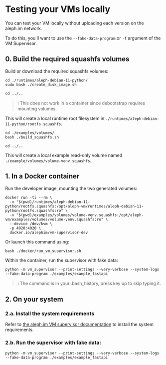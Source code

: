 # Testing your VMs locally

You can test your VM locally without uploading each version on the aleph.im network.

To do this, you'll want to use the `--fake-data-program` or `-f` argument of the VM Supervisor.

## 0. Build the required squashfs volumes

Build or download the required squashfs volumes:

```shell
cd ./runtimes/aleph-debian-11-python/
sudo bash ./create_disk_image.sh

cd ../..
```
> ℹ️ This does not work in a container since debootstrap requires mounting volumes.

This will create a local runtime root filesystem in `./runtimes/aleph-debian-11-python/rootfs.squashfs`.

```shell
cd ./examples/volumes/
bash ./build_squashfs.sh

cd ../..
```
This will create a local example read-only volume named `./example/volumes/volume-venv.squashfs`.

## 1. In a Docker container

Run the developer image, mounting the two generated volumes:
```shell
docker run -ti --rm \
  -v "$(pwd)/runtimes/aleph-debian-11-python/rootfs.squashfs:/opt/aleph-vm/runtimes/aleph-debian-11-python/rootfs.squashfs:ro" \
  -v "$(pwd)/examples/volumes/volume-venv.squashfs:/opt/aleph-vm/examples/volumes/volume-venv.squashfs:ro" \
  --device /dev/kvm \
  -p 4020:4020 \
  docker.io/alephim/vm-supervisor-dev
```

Or launch this command using:
```shell
bash ./docker/run_vm_supervisor.sh
```


Within the container, run the supervisor with fake data:
```shell
python -m vm_supervisor --print-settings --very-verbose --system-logs --fake-data-program ./examples/example_fastapi
```

> ℹ️ The command is in your .bash_history, press key up to skip typing it. 

## 2. On your system

### 2.a. Install the system requirements

Refer to [the aleph.im VM supervisor documentation](https://github.com/aleph-im/aleph-vm/blob/main/vm_supervisor/README.md) to install the system requirements.

### 2.b. Run the supervisor with fake data:

```shell
python -m vm_supervisor --print-settings --very-verbose --system-logs --fake-data-program ./examples/example_fastapi
```

